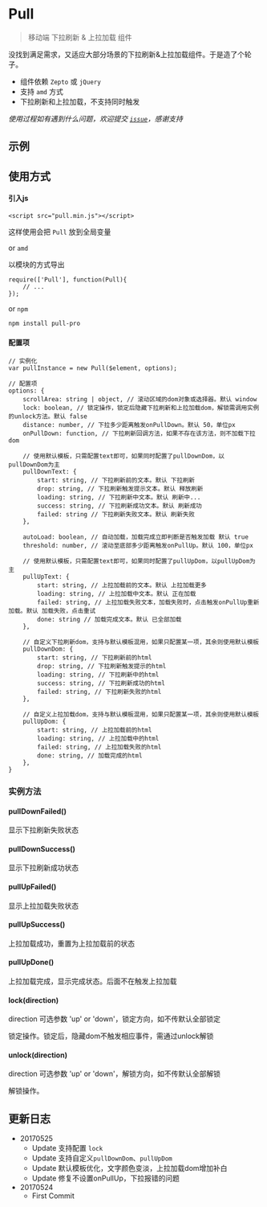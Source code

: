 # Pull

> 移动端 下拉刷新 & 上拉加载 组件

没找到满足需求，又适应大部分场景的下拉刷新&上拉加载组件。于是造了个轮子。

- 组件依赖 `Zepto` 或 `jQuery`
- 支持 `amd` 方式
- 下拉刷新和上拉加载，不支持同时触发

*使用过程如有遇到什么问题，欢迎提交 [`issue`](https://github.com/caijf/pull/issues)，感谢支持*


## 示例


## 使用方式

#### 引入js

	<script src="pull.min.js"></script>

这样使用会把 `Pull` 放到全局变量

or `amd`

以模块的方式导出

	require(['Pull'], function(Pull){
		// ...
	});

or `npm`

	npm install pull-pro

#### 配置项
	
	// 实例化
	var pullInstance = new Pull($element, options);

	// 配置项
	options: {
		scrollArea: string | object, // 滚动区域的dom对象或选择器。默认 window
		lock: boolean, // 锁定操作，锁定后隐藏下拉刷新和上拉加载dom，解锁需调用实例的unlock方法。默认 false
		distance: number, // 下拉多少距离触发onPullDown。默认 50，单位px
		onPullDown: function, // 下拉刷新回调方法，如果不存在该方法，则不加载下拉dom

		// 使用默认模板，只需配置text即可，如果同时配置了pullDownDom，以pullDownDom为主
		pullDownText: {
			start: string, // 下拉刷新前的文本。默认 下拉刷新
			drop: string, // 下拉刷新触发提示文本。默认 释放刷新
			loading: string, // 下拉刷新中文本。默认 刷新中...
			success: string, // 下拉刷新成功文本。默认 刷新成功
			failed: string // 下拉刷新失败文本。默认 刷新失败
		},
		
		autoLoad: boolean, // 自动加载，加载完成立即判断是否触发加载 默认 true
		threshold: number, // 滚动至底部多少距离触发onPullUp。默认 100，单位px
		
		// 使用默认模板，只需配置text即可，如果同时配置了pullUpDom，以pullUpDom为主
		pullUpText: {
			start: string, // 上拉加载前的文本。默认 上拉加载更多
			loading: string, // 上拉加载中文本。默认 正在加载
			failed: string, // 上拉加载失败文本，加载失败时，点击触发onPullUp重新加载。默认 加载失败，点击重试
			done: string // 加载完成文本。默认 已全部加载
		},

		// 自定义下拉刷新dom，支持与默认模板混用，如果只配置某一项，其余则使用默认模板
		pullDownDom: {
			start: string, // 下拉刷新前的html
			drop: string, // 下拉刷新触发提示的html
			loading: string, // 下拉刷新中的html
			success: string, // 下拉刷新成功的html
			failed: string, // 下拉刷新失败的html
		},

		// 自定义上拉加载dom，支持与默认模板混用，如果只配置某一项，其余则使用默认模板
		pullUpDom: {
			start: string, // 上拉加载前的html
			loading: string, // 上拉加载中的html
			failed: string, // 上拉加载失败的html
			done: string, // 加载完成的html
		},
	}

### 实例方法

#### pullDownFailed()

显示下拉刷新失败状态

#### pullDownSuccess()

显示下拉刷新成功状态

#### pullUpFailed()

显示上拉加载失败状态

#### pullUpSuccess()

上拉加载成功，重置为上拉加载前的状态

#### pullUpDone()

上拉加载完成，显示完成状态。后面不在触发上拉加载

#### lock(direction)

direction 可选参数 'up' or 'down'，锁定方向，如不传默认全部锁定

锁定操作。锁定后，隐藏dom不触发相应事件，需通过unlock解锁

#### unlock(direction)

direction 可选参数 'up' or 'down'，解锁方向，如不传默认全部解锁

解锁操作。


## 更新日志

- 20170525
	- Update 支持配置 `lock`
	- Update 支持自定义`pullDownDom`、`pullUpDom`
	- Update 默认模板优化，文字颜色变淡，上拉加载dom增加补白
	- Update 修复不设置onPullUp，下拉报错的问题
- 20170524
	- First Commit


